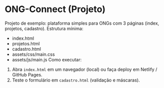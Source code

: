 # ONG-Connect (Projeto)
Projeto de exemplo: plataforma simples para ONGs com 3 páginas (index, projetos, cadastro).
Estrutura mínima:
- index.html
- projetos.html
- cadastro.html
- assets/css/main.css
- assets/js/main.js
Como executar:
1. Abra `index.html` em um navegador (local) ou faça deploy em Netlify / GitHub Pages.
2. Teste o formulário em `cadastro.html` (validação e máscaras).
